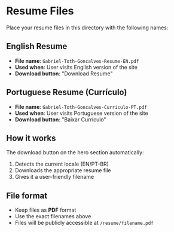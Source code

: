 # Resume Files

Place your resume files in this directory with the following names:

## English Resume
- **File name**: `Gabriel-Toth-Goncalves-Resume-EN.pdf`
- **Used when**: User visits English version of the site
- **Download button**: "Download Resume"

## Portuguese Resume (Currículo)
- **File name**: `Gabriel-Toth-Goncalves-Curriculo-PT.pdf`  
- **Used when**: User visits Portuguese version of the site
- **Download button**: "Baixar Currículo"

## How it works
The download button on the hero section automatically:
1. Detects the current locale (EN/PT-BR)
2. Downloads the appropriate resume file
3. Gives it a user-friendly filename

## File format
- Keep files as **PDF** format
- Use the exact filenames above
- Files will be publicly accessible at `/resume/filename.pdf` 
